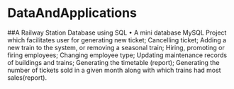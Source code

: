 # DataAndApplications
##A Railway Station Database using SQL
• A mini database MySQL Project which facilitates user for generating new ticket; Cancelling ticket; Adding a new train to the system, or removing a seasonal train; Hiring, promoting or firing employees; Changing employee type; Updating maintenance records of buildings and trains; Generating the timetable (report); Generating the number of tickets sold in a given month along with which trains had most sales(report).
